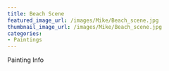 ```yaml
---
title: Beach Scene
featured_image_url: /images/Mike/Beach_scene.jpg
thumbnail_image_url: /images/Mike/Beach_scene.jpg
categories:
- Paintings
---
```

Painting Info
